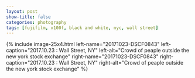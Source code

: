 ```yaml
---
layout: post
show-title: false
categories: photography
tags: [fujifilm, x100f, black and white, nyc, wall street]
---
```

<div class="entry__content--feature">
{% include image-25x4.html 
    left-name="20171023-DSCF0843" 
    left-caption="2017.10.23 : Wall Street, NY" 
    left-alt="Crowd of peaple outside the new york stock exchange"
    right-name="20171023-DSCF0843" 
    right-caption="2017.10.23 : Wall Street, NY" 
    right-alt="Crowd of peaple outside the new york stock exchange"    
 %}
</div>

